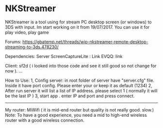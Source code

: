 # NKStreamer
NKStreamer is a tool using for stream PC desktop screen (or windows) to 3DS with input.
Im start working on it from 19/07/2017. You can use it for play video, play game

Forums: https://gbatemp.net/threads/wip-nkstreamer-remote-desktop-streaming-to-3ds.478230/

Dependencies:
Server
ScreenCaptureLite : Link
EVQQ: link

Client:
sf2d ( i looked into those code and see it still good so not change for now ).
...

How to Use:
1, Config server: in root folder of server have "server.cfg" file. Inside it have port config. Please enter your or keep it as default (1234)
2, After run server it will list a list of IP address. please select 1 ( normally it will be the last IP )
3, start app . enter IP and port and press connect.


-----------------------------------------------
My router: MiWifi ( it is mid-end router but quality is not really good. slow.)
Note: To have a good experience, you need a mid to high-end wireless router with a good wireless connection.
